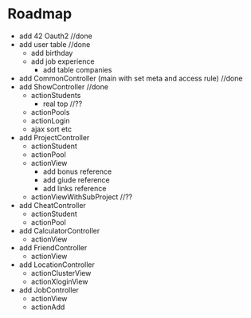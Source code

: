 # Roadmap 

- add 42 Oauth2 //done
- add user table //done
    - add birthday
    - add job experience
        - add table companies
- add CommonController (main with set meta and access rule) //done
- add ShowController //done
	- actionStudents 
		- real top //??
	- actionPools
	- actionLogin
	- ajax sort etc
- add ProjectController
	- actionStudent
	- actionPool
	- actionView
		- add bonus reference
		- add giude reference
		- add links reference
	- actionViewWithSubProject //??
- add CheatController
	- actionStudent
	- actionPool
- add CalculatorController
	- actionView
- add FriendController
	- actionView
- add LocationController
	- actionClusterView
	- actionXloginView
- add JobController
	- actionView
	- actionAdd
